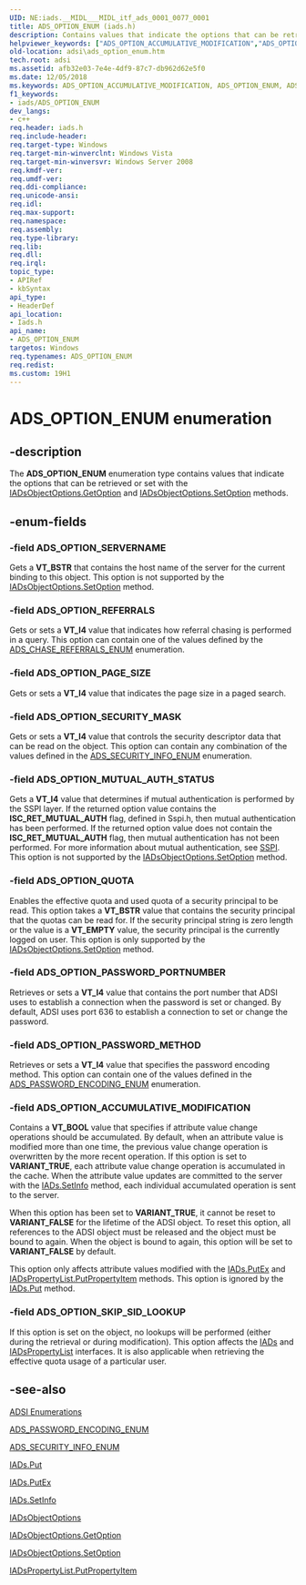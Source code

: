 ```yaml
---
UID: NE:iads.__MIDL___MIDL_itf_ads_0001_0077_0001
title: ADS_OPTION_ENUM (iads.h)
description: Contains values that indicate the options that can be retrieved or set with the IADsObjectOptions.GetOption and IADsObjectOptions.SetOption methods.
helpviewer_keywords: ["ADS_OPTION_ACCUMULATIVE_MODIFICATION","ADS_OPTION_ENUM","ADS_OPTION_ENUM enumeration [ADSI]","ADS_OPTION_MUTUAL_AUTH_STATUS","ADS_OPTION_PAGE_SIZE","ADS_OPTION_PASSWORD_METHOD","ADS_OPTION_PASSWORD_PORTNUMBER","ADS_OPTION_QUOTA","ADS_OPTION_REFERRALS","ADS_OPTION_SECURITY_MASK","ADS_OPTION_SERVERNAME","ADS_OPTION_SKIP_SID_LOOKUP","_ds_ads_option_enum","adsi.ads__option__enum","adsi.ads_option_enum","iads/ADS_OPTION_ACCUMULATIVE_MODIFICATION","iads/ADS_OPTION_ENUM","iads/ADS_OPTION_MUTUAL_AUTH_STATUS","iads/ADS_OPTION_PAGE_SIZE","iads/ADS_OPTION_PASSWORD_METHOD","iads/ADS_OPTION_PASSWORD_PORTNUMBER","iads/ADS_OPTION_QUOTA","iads/ADS_OPTION_REFERRALS","iads/ADS_OPTION_SECURITY_MASK","iads/ADS_OPTION_SERVERNAME","iads/ADS_OPTION_SKIP_SID_LOOKUP"]
old-location: adsi\ads_option_enum.htm
tech.root: adsi
ms.assetid: afb32e03-7e4e-4df9-87c7-db962d62e5f0
ms.date: 12/05/2018
ms.keywords: ADS_OPTION_ACCUMULATIVE_MODIFICATION, ADS_OPTION_ENUM, ADS_OPTION_ENUM enumeration [ADSI], ADS_OPTION_MUTUAL_AUTH_STATUS, ADS_OPTION_PAGE_SIZE, ADS_OPTION_PASSWORD_METHOD, ADS_OPTION_PASSWORD_PORTNUMBER, ADS_OPTION_QUOTA, ADS_OPTION_REFERRALS, ADS_OPTION_SECURITY_MASK, ADS_OPTION_SERVERNAME, ADS_OPTION_SKIP_SID_LOOKUP, _ds_ads_option_enum, adsi.ads__option__enum, adsi.ads_option_enum, iads/ADS_OPTION_ACCUMULATIVE_MODIFICATION, iads/ADS_OPTION_ENUM, iads/ADS_OPTION_MUTUAL_AUTH_STATUS, iads/ADS_OPTION_PAGE_SIZE, iads/ADS_OPTION_PASSWORD_METHOD, iads/ADS_OPTION_PASSWORD_PORTNUMBER, iads/ADS_OPTION_QUOTA, iads/ADS_OPTION_REFERRALS, iads/ADS_OPTION_SECURITY_MASK, iads/ADS_OPTION_SERVERNAME, iads/ADS_OPTION_SKIP_SID_LOOKUP
f1_keywords:
- iads/ADS_OPTION_ENUM
dev_langs:
- c++
req.header: iads.h
req.include-header: 
req.target-type: Windows
req.target-min-winverclnt: Windows Vista
req.target-min-winversvr: Windows Server 2008
req.kmdf-ver: 
req.umdf-ver: 
req.ddi-compliance: 
req.unicode-ansi: 
req.idl: 
req.max-support: 
req.namespace: 
req.assembly: 
req.type-library: 
req.lib: 
req.dll: 
req.irql: 
topic_type:
- APIRef
- kbSyntax
api_type:
- HeaderDef
api_location:
- Iads.h
api_name:
- ADS_OPTION_ENUM
targetos: Windows
req.typenames: ADS_OPTION_ENUM
req.redist: 
ms.custom: 19H1
---
```


# ADS_OPTION_ENUM enumeration


## -description


The <b>ADS_OPTION_ENUM</b> enumeration type 
   contains values that indicate the options that can be retrieved or set with the 
   <a href="https://docs.microsoft.com/windows/desktop/api/iads/nf-iads-iadsobjectoptions-getoption">IADsObjectOptions.GetOption</a> and 
   <a href="https://docs.microsoft.com/windows/desktop/api/iads/nf-iads-iadsobjectoptions-setoption">IADsObjectOptions.SetOption</a> 
   methods.


## -enum-fields




### -field ADS_OPTION_SERVERNAME

Gets a <b>VT_BSTR</b> that contains the host name of the server for the current binding 
      to this object. This option is not supported by the 
      <a href="https://docs.microsoft.com/windows/desktop/api/iads/nf-iads-iadsobjectoptions-setoption">IADsObjectOptions.SetOption</a> method.


### -field ADS_OPTION_REFERRALS

Gets or sets a <b>VT_I4</b> value that indicates how referral chasing is performed in a 
      query. This option can contain one of  the 
      values defined by the <a href="/windows/win32/api/iads/ne-iads-ads_chase_referrals_enum">ADS_CHASE_REFERRALS_ENUM</a> 
      enumeration.


### -field ADS_OPTION_PAGE_SIZE

Gets or sets a <b>VT_I4</b> value that indicates the page size in a paged search.


### -field ADS_OPTION_SECURITY_MASK

Gets or sets a <b>VT_I4</b> value that controls the security descriptor data that can be 
      read on the object. This option can contain any combination of the values defined in the 
      <a href="/windows/win32/api/iads/ne-iads-ads_security_info_enum">ADS_SECURITY_INFO_ENUM</a> enumeration.


### -field ADS_OPTION_MUTUAL_AUTH_STATUS

Gets a <b>VT_I4</b> value that determines if mutual authentication is performed by the 
      SSPI layer. If the returned option value contains the <b>ISC_RET_MUTUAL_AUTH</b> flag, 
      defined in Sspi.h, then mutual authentication has been performed. If the returned option value does not contain 
      the <b>ISC_RET_MUTUAL_AUTH</b> flag, then mutual authentication has not been performed. For 
      more information about mutual authentication, see <a href="https://docs.microsoft.com/windows/desktop/SecAuthN/sspi">SSPI</a>. This 
      option is not supported by the 
      <a href="https://docs.microsoft.com/windows/desktop/api/iads/nf-iads-iadsobjectoptions-setoption">IADsObjectOptions.SetOption</a> method.


### -field ADS_OPTION_QUOTA

Enables the effective quota and used quota of a security principal to be read. This option takes a 
       <b>VT_BSTR</b> value that contains the security principal that the quotas can be read for. 
       If the security principal string is zero length or the  value is a <b>VT_EMPTY</b> value, 
       the security principal is the currently logged on user. This option is only supported by the 
       <a href="https://docs.microsoft.com/windows/desktop/api/iads/nf-iads-iadsobjectoptions-setoption">IADsObjectOptions.SetOption</a> method.


### -field ADS_OPTION_PASSWORD_PORTNUMBER

Retrieves or sets a <b>VT_I4</b> value that contains the port number that ADSI uses to 
       establish a connection when the password is set or changed. By default, ADSI uses port 636 to establish a 
       connection to set or change the password.


### -field ADS_OPTION_PASSWORD_METHOD

Retrieves or sets a <b>VT_I4</b> value that specifies the password encoding method. 
       This option can contain one of the values defined in the 
       <a href="/windows/win32/api/iads/ne-iads-ads_password_encoding_enum">ADS_PASSWORD_ENCODING_ENUM</a> 
       enumeration.


### -field ADS_OPTION_ACCUMULATIVE_MODIFICATION

Contains  a <b>VT_BOOL</b> value that specifies if attribute value change operations 
         should be accumulated. By default, when an attribute value is modified more than one time, the previous value 
         change operation is overwritten by the more recent operation. If this option is set to 
         <b>VARIANT_TRUE</b>, each attribute value change operation is accumulated in the cache. 
         When the attribute value updates are committed to the server with the 
         <a href="https://docs.microsoft.com/windows/desktop/api/iads/nf-iads-iads-setinfo">IADs.SetInfo</a> method, each individual accumulated 
         operation is sent to the server.

When this option has been set to <b>VARIANT_TRUE</b>, it cannot be reset to 
         <b>VARIANT_FALSE</b> for the lifetime of the ADSI object. To reset this option, all 
         references to the ADSI object must be released and the object must be bound to again. When the object is bound 
         to again, this option will be set to <b>VARIANT_FALSE</b> by default.

This option only affects attribute values modified with the 
         <a href="https://docs.microsoft.com/windows/desktop/api/iads/nf-iads-iads-putex">IADs.PutEx</a> and 
         <a href="https://docs.microsoft.com/windows/desktop/api/iads/nf-iads-iadspropertylist-putpropertyitem">IADsPropertyList.PutPropertyItem</a> 
         methods. This option is ignored by the <a href="https://docs.microsoft.com/windows/desktop/api/iads/nf-iads-iads-put">IADs.Put</a> method.


### -field ADS_OPTION_SKIP_SID_LOOKUP

If this option is set on the object, no lookups will be performed (either during the retrieval or during 
       modification). This option affects the <a href="https://docs.microsoft.com/windows/desktop/api/iads/nn-iads-iads">IADs</a> and 
       <a href="https://docs.microsoft.com/windows/desktop/api/iads/nn-iads-iadspropertylist">IADsPropertyList</a> interfaces. It is also applicable 
       when retrieving the effective quota usage of a particular user.


## -see-also




<a href="https://docs.microsoft.com/windows/desktop/ADSI/adsi-enumerations">ADSI Enumerations</a>



<a href="/windows/win32/api/iads/ne-iads-ads_password_encoding_enum">ADS_PASSWORD_ENCODING_ENUM</a>



<a href="/windows/win32/api/iads/ne-iads-ads_security_info_enum">ADS_SECURITY_INFO_ENUM</a>



<a href="https://docs.microsoft.com/windows/desktop/api/iads/nf-iads-iads-put">IADs.Put</a>



<a href="https://docs.microsoft.com/windows/desktop/api/iads/nf-iads-iads-putex">IADs.PutEx</a>



<a href="https://docs.microsoft.com/windows/desktop/api/iads/nf-iads-iads-setinfo">IADs.SetInfo</a>



<a href="https://docs.microsoft.com/windows/desktop/api/iads/nn-iads-iadsobjectoptions">IADsObjectOptions</a>



<a href="https://docs.microsoft.com/windows/desktop/api/iads/nf-iads-iadsobjectoptions-getoption">IADsObjectOptions.GetOption</a>



<a href="https://docs.microsoft.com/windows/desktop/api/iads/nf-iads-iadsobjectoptions-setoption">IADsObjectOptions.SetOption</a>



<a href="https://docs.microsoft.com/windows/desktop/api/iads/nf-iads-iadspropertylist-putpropertyitem">IADsPropertyList.PutPropertyItem</a>
 

 

